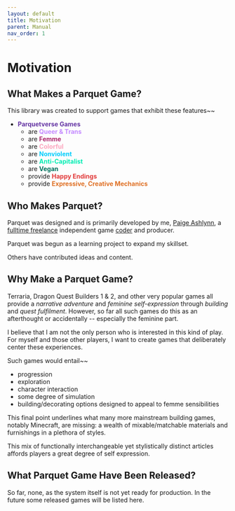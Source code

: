 ```yaml
---
layout: default
title: Motivation
parent: Manual
nav_order: 1
---
```

# Motivation

## What Makes a Parquet Game?

This library was created to support games that exhibit these features~~

- **<span style="color:#6637A4">Parquetverse Games</span>**
    - are **<span style="color:#C48AFF">Queer & Trans</span>**
    - are **<span style="color:#AC276C">Femme</span>**
    - are **<span style="color:#FCA6BE">Colorful</span>**
    - are **<span style="color:#01CDFC">Nonviolent</span>**
    - are **<span style="color:#00EDB3">Anti-Capitalist</span>**
    - are **<span style="color:#00715C">Vegan</span>**
    - provide **<span style="color:#E13B3B">Happy Endings</span>**
    - provide **<span style="color:#DF7126">Expressive, Creative Mechanics</span>**

## Who Makes Parquet?

Parquet was designed and is primarily developed by me, [Paige Ashlynn](http://mxashlynn.itch.io),
a [fulltime freelance](https://www.linkedin.com/in/paigeashlynn) independent game [coder](https://github.com/mxashlynn) and producer.

Parquet was begun as a learning project to expand my skillset.

Others have contributed ideas and content.

## Why Make a Parquet Game?

Terraria, Dragon Quest Builders 1 & 2, and other very popular games all provide a *narrative adventure* and *feminine self-expression*
through *building* and *quest fulfilment*.
However, so far all such games do this as an afterthought or accidentally -- especially the feminine part.

I believe that I am not the only person who is interested in this kind of play.
For myself and those other players, I want to create games that deliberately center these experiences.

Such games would entail~~
- progression
- exploration
- character interaction
- some degree of simulation
- building/decorating options designed to appeal to femme sensibilities

This final point underlines what many more mainstream building games, notably Minecraft, are missing:
a wealth of mixable/matchable materials and furnishings in a plethora of styles.

This mix of functionally interchangeable yet stylistically distinct articles affords players a great degree of self expression.

## What Parquet Game Have Been Released?

So far, none, as the system itself is not yet ready for production.
In the future some released games will be listed here.
